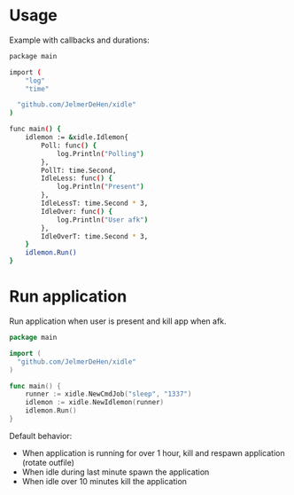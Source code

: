 # Usage

Example with callbacks and durations:

```sh
package main

import (
	"log"
	"time"

  "github.com/JelmerDeHen/xidle"
)

func main() {
	idlemon := &xidle.Idlemon{
		Poll: func() {
			log.Println("Polling")
		},
		PollT: time.Second,
		IdleLess: func() {
			log.Println("Present")
		},
		IdleLessT: time.Second * 3,
		IdleOver: func() {
			log.Println("User afk")
		},
		IdleOverT: time.Second * 3,
	}
	idlemon.Run()
}
```

# Run application

Run application when user is present and kill app when afk.

```go
package main

import (
  "github.com/JelmerDeHen/xidle"
)

func main() {
	runner := xidle.NewCmdJob("sleep", "1337")
	idlemon := xidle.NewIdlemon(runner)
	idlemon.Run()
}
```

Default behavior:
- When application is running for over 1 hour, kill and respawn application (rotate outfile)
- When idle during last minute spawn the application
- When idle over 10 minutes kill the application

